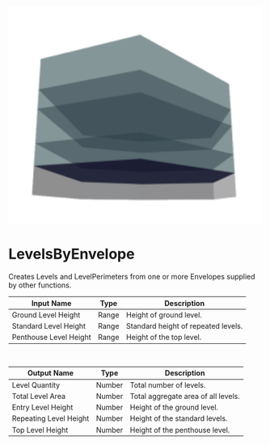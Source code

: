 <img src="preview.png" width="512">
            
# LevelsByEnvelope

Creates Levels and LevelPerimeters from one or more Envelopes supplied by other functions.

|Input Name|Type|Description|
|---|---|---|
|Ground Level Height|Range|Height of ground level.|
|Standard Level Height|Range|Standard height of repeated levels.|
|Penthouse Level Height|Range|Height of the top level.|


<br>

|Output Name|Type|Description|
|---|---|---|
|Level Quantity|Number|Total number of levels.|
|Total Level Area|Number|Total aggregate area of all levels.|
|Entry Level Height|Number|Height of the ground level.|
|Repeating Level Height|Number|Height of the standard levels.|
|Top Level Height|Number|Height of the penthouse level.|


